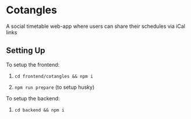 
# Cotangles

A social timetable web-app where users can share their schedules via iCal links





## Setting Up
To setup the frontend:

1. ```cd frontend/cotangles && npm i```

2. ```npm run prepare``` (to setup husky)

To setup the backend:

1.  ```cd backend && npm i```